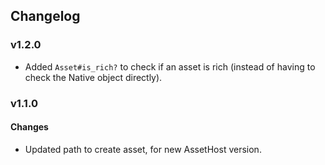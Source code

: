 ## Changelog

### v1.2.0
* Added `Asset#is_rich?` to check if an asset is rich (instead of having to
  check the Native object directly).


### v1.1.0
#### Changes
* Updated path to create asset, for new AssetHost version.
